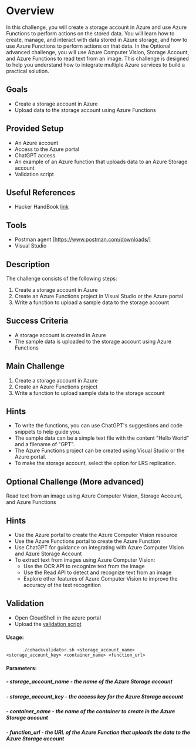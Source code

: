 # Overview
In this challenge, you will create a storage account in Azure and use Azure Functions to perform actions on the stored data. You will learn how to create, manage, and interact with data stored in Azure storage, and how to use Azure Functions to perform actions on that data.
In the Optional advanced challenge, you will use Azure Computer Vision, Storage Account, and Azure Functions to read text from an image. 
This challenge is designed to help you understand how to integrate multiple Azure services to build a practical solution.

## Goals
- Create a storage account in Azure
- Upload data to the storage account using Azure Functions

## Provided Setup
- An Azure account
- Access to the Azure portal
- ChatGPT access
- An example of an Azure function that uploads data to an Azure Storage account
- Validation script


## Useful References
- Hacker HandBook [link](./hackerhandbook)

## Tools
- Postman agent [https://www.postman.com/downloads/]
- Visual Studio

## Description
The challenge consists of the following steps:

1. Create a storage account in Azure
2. Create an Azure Functions project in Visual Studio or the Azure portal
3. Write a function to upload a sample data to the storage account

## Success Criteria
- A storage account is created in Azure
- The sample data is uploaded to the storage account using Azure Functions

## Main Challenge
1. Create a storage account in Azure
2. Create an Azure Functions project
3. Write a function to upload sample data to the storage account

## Hints
- To write the functions, you can use ChatGPT's suggestions and code snippets to help guide you.
- The sample data can be a simple text file with the content "Hello World" and a filename of "GPT".
- The Azure Functions project can be created using Visual Studio or the Azure portal.
- To make the storage account, select the option for LRS replication.

## Optional Challenge (More advanced) 
Read text from an image using Azure Computer Vision, Storage Account, and Azure Functions

## Hints

- Use the Azure portal to create the Azure Computer Vision resource
- Use the Azure Functions portal to create the Azure Function
- Use ChatGPT for guidance on integrating with Azure Computer Vision and Azure Storage Account
- To extract text from images using Azure Computer Vision:
  - Use the OCR API to recognize text from the image
  - Use the Read API to detect and recognize text from an image
  - Explore other features of Azure Computer Vision to improve the accuracy of the text recognition

## Validation

- Open CloudShell in the azure portal
- Upload the [validation script](./cohackvalidator.sh)

#### Usage: 
          ./cohackvalidator.sh <storage_account_name> <storage_account_key> <container_name> <function_url>

#### Parameters:
#####   - storage_account_name - the name of the Azure Storage account
#####   - storage_account_key - the access key for the Azure Storage account
#####   - container_name - the name of the container to create in the Azure Storage account
#####   - function_url - the URL of the Azure Function that uploads the data to the Azure Storage account

